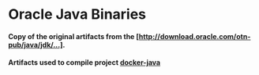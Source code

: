 # Oracle Java Binaries

#### Copy of the original artifacts from the [http://download.oracle.com/otn-pub/java/jdk/...].

#### Artifacts used to compile project [docker-java]


[http://download.oracle.com/otn-pub/java/jdk/...]:http://download.oracle.com/otn-pub/java/jdk/
[docker-java]: https://github.com/frekele/docker-java
